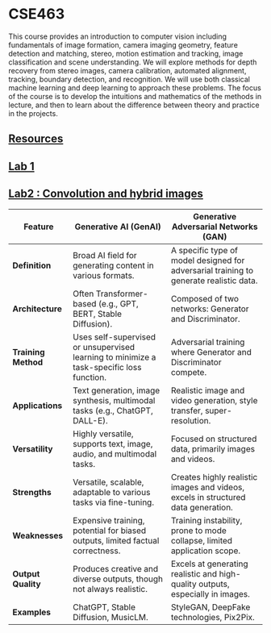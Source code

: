 # CSE463

This course provides an introduction to computer vision including fundamentals of image
formation, camera imaging geometry, feature detection and matching, stereo, motion estimation
and tracking, image classification and scene understanding. We will explore methods for depth
recovery from stereo images, camera calibration, automated alignment, tracking, boundary
detection, and recognition. We will use both classical machine learning and deep learning to
approach these problems. The focus of the course is to develop the intuitions and mathematics of
the methods in lecture, and then to learn about the difference between theory and practice in the
projects.

## [Resources](https://drive.google.com/drive/folders/1q8VXDRMllyv_mftctnOzwQD3028Uz0AZ)


## [Lab 1](https://drive.google.com/drive/folders/1q8VXDRMllyv_mftctnOzwQD3028Uz0AZ)

## [Lab2 : Convolution and hybrid images](https://drive.google.com/drive/folders/1NN3HHAIjzERHAs6-gdHe2veWfNsrwJ6K?usp=drive_link)





| **Feature**              | **Generative AI (GenAI)**                                     | **Generative Adversarial Networks (GAN)**                   |
|--------------------------|-------------------------------------------------------------|------------------------------------------------------------|
| **Definition**            | Broad AI field for generating content in various formats.    | A specific type of model designed for adversarial training to generate realistic data. |
| **Architecture**          | Often Transformer-based (e.g., GPT, BERT, Stable Diffusion). | Composed of two networks: Generator and Discriminator.      |
| **Training Method**       | Uses self-supervised or unsupervised learning to minimize a task-specific loss function. | Adversarial training where Generator and Discriminator compete. |
| **Applications**          | Text generation, image synthesis, multimodal tasks (e.g., ChatGPT, DALL-E). | Realistic image and video generation, style transfer, super-resolution. |
| **Versatility**           | Highly versatile, supports text, image, audio, and multimodal tasks. | Focused on structured data, primarily images and videos.    |
| **Strengths**             | Versatile, scalable, adaptable to various tasks via fine-tuning. | Creates highly realistic images and videos, excels in structured data generation. |
| **Weaknesses**            | Expensive training, potential for biased outputs, limited factual correctness. | Training instability, prone to mode collapse, limited application scope. |
| **Output Quality**        | Produces creative and diverse outputs, though not always realistic. | Excels at generating realistic and high-quality outputs, especially in images. |
| **Examples**              | ChatGPT, Stable Diffusion, MusicLM.                          | StyleGAN, DeepFake technologies, Pix2Pix.                  |

